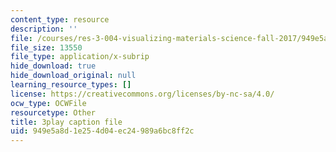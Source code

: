 ```yaml
---
content_type: resource
description: ''
file: /courses/res-3-004-visualizing-materials-science-fall-2017/949e5a8d1e254d04ec24989a6bc8ff2c_80hnG8EH5tA.srt
file_size: 13550
file_type: application/x-subrip
hide_download: true
hide_download_original: null
learning_resource_types: []
license: https://creativecommons.org/licenses/by-nc-sa/4.0/
ocw_type: OCWFile
resourcetype: Other
title: 3play caption file
uid: 949e5a8d-1e25-4d04-ec24-989a6bc8ff2c
---
```

